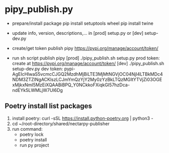 # pipy_publish.py
- prepare/install package
    pip install setuptools wheel
    pip install twine

- update info, version, descriptions,... in [prod] setup.py or [dev] setup-dev.py
- create/get token publish pipy https://pypi.org/manage/account/token/
- run sh script publish pipy
    [prod] ./pipy_publish.sh setup.py
        prod token: create at https://pypi.org/manage/account/token/
    [dev]  ./pipy_publish.sh setup-dev.py
        dev token: pypi-AgEIcHlwaS5vcmcCJGQ2MzdhMjBiLTE3MjMtNGVjOC04NjI4LTBkMDc4NDM3ZTZlNgACKlszLCJmYmQzYjY2My0zYzBkLTQzMGItYTVjZi03OGExMjkxNmI5MzEiXQAABiBPQ_Y0NCkkoFXiqkGI57hzDca-ndEYk5LWMLjW7Ul6Dg

## Poetry install list packages
1. install poetry: curl -sSL https://install.python-poetry.org | python3 -
2. cd ~/root-directory/shared/nectarpy-publisher
3. run command:
    - poetry lock
    - poetry install
    - run py project